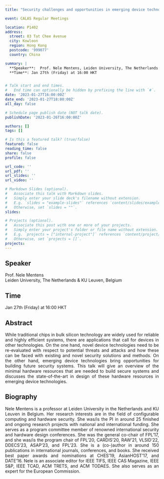 ```yaml
---
title: "Security challenges and opportunities in emerging device technologies"

event: CALAS Regular Meetings

location: P1402
address:
  street: 83 Tat Chee Avenue
  city: Kowloon
  region: Hong Kong
  postcode: '999077'
  country: China

summary: |
  **Speaker**:  Prof. Nele Mentens, Leiden University, The Netherlands & KU Leuven, Belgium <br>
  **Time**: Jan 27th (Friday) at 16:00 HKT


# Talk start and end times.
#   End time can optionally be hidden by prefixing the line with `#`.
date: '2023-01-27T16:00:00Z'
date_end: '2023-01-27T18:00:00Z'
all_day: false

# Schedule page publish date (NOT talk date).
publishDate: '2023-01-26T16:00:00Z'

authors: []
tags: []

# Is this a featured talk? (true/false)
featured: false
reading_time: false
share: false
profile: false

url_code: ''
url_pdf: ''
url_slides: ''
url_video: ''

# Markdown Slides (optional).
#   Associate this talk with Markdown slides.
#   Simply enter your slide deck's filename without extension.
#   E.g. `slides = "example-slides"` references `content/slides/example-slides.md`.
#   Otherwise, set `slides = ""`.
slides:

# Projects (optional).
#   Associate this post with one or more of your projects.
#   Simply enter your project's folder or file name without extension.
#   E.g. `projects = ["internal-project"]` references `content/project/deep-learning/index.md`.
#   Otherwise, set `projects = []`.
projects:
---
```

## Speaker
Prof. Nele Mentens <br> 
Leiden University, The Netherlands & KU Leuven, Belgium

## Time
Jan 27th (Friday) at 16:00 HKT

## Abstract
<div style="text-align: justify">
While traditional chips in bulk silicon technology are widely used for reliable and highly efficient systems, there are applications that call for devices in other technologies. On the one hand, novel device technologies need to be re-evaluated with respect to potential threats and attacks and how these can be faced with existing and novel security solutions and methods. On the other hand, emerging device technologies bring opportunities for building future security systems. This talk will give an overview of the minimal hardware resources that are needed to build secure systems and discusses the state-of-the-art in design of these hardware resources in emerging device technologies.
</div>

## Biography
<div style="text-align: justify">
Nele Mentens is a professor at Leiden University in the Netherlands and KU Leuven in Belgium. Her research interests are in the field of configurable computing and hardware security. She was/is the PI in around 25 finished and ongoing research projects with national and international funding. She serves as a program committee member of renowned international security and hardware design conferences. She was the general co-chair of FPL’17, and she was/is the program chair of FPL’20, CARDIS’20, RAW’21, VLSID’22, DDECS’23, ASAP’23, and FPL’23. She is a (co-)author in around 150 publications in international journals, conferences, and books. She received best paper awards and nominations at CHES’19, AsianHOST’17, and DATE’16. Nele is an associate editor for IEEE TIFS, IEEE CAS Magazine, IEEE S&P, IEEE TCAD, ACM TRETS, and ACM TODAES. She also serves as an expert for the European Commission.
</div>
